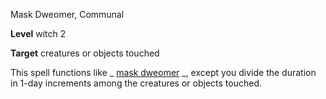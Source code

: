 Mask Dweomer, Communal

**Level** witch 2

**Target** creatures or objects touched

This spell functions like _ [mask dweomer](advanced/spells/maskDweomer#_mask-dweomer) _, except you divide the duration in 1-day increments among the creatures or objects touched.

